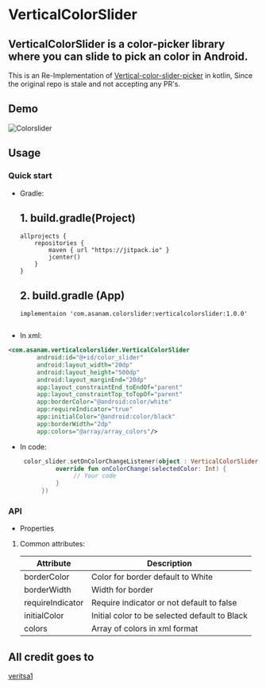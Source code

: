 # VerticalColorSlider

## VerticalColorSlider is a color-picker library where you can slide to pick an color in Android.

This is an Re-Implementation of [Vertical-color-slider-picker](https://github.com/veritas1/vertical-slide-color-picker) in kotlin, Since the original 
repo is stale and not accepting any PR's.

## Demo

![Colorslider](https://user-images.githubusercontent.com/25877454/65792469-787d0200-e181-11e9-8f8c-04a7e58ad751.gif)


## Usage
### Quick start

- Gradle:

  ## 1. build.gradle(Project)

     ```
     allprojects {
         repositories {
             maven { url "https://jitpack.io" }
             jcenter()
         }
     }
     ```

  ## 2. build.gradle (App)

     ```
     implementaion 'com.asanam.colorslider:verticalcolorslider:1.0.0'
     ```
  ```
- In xml:
```xml
<com.asanam.verticalcolorslider.VerticalColorSlider
        android:id="@+id/color_slider"
        android:layout_width="20dp"
        android:layout_height="500dp"
        android:layout_marginEnd="20dp"
        app:layout_constraintEnd_toEndOf="parent"
        app:layout_constraintTop_toTopOf="parent"
        app:borderColor="@android:color/white"
        app:requireIndicator="true"
        app:initialColor="@android:color/black"
        app:borderWidth="2dp"
        app:colors="@array/array_colors"/>
```
- In code:

  ```kotlin
   color_slider.setOnColorChangeListener(object : VerticalColorSlider.OnColorChangeListener{
            override fun onColorChange(selectedColor: Int) {
                 // Your code
            }
        })
  ```
### API

- Properties

1. Common attributes:

   | Attribute              | Description                                                  |
   | ---------------------- | ------------------------------------------------------------ |
   | borderColor  | Color for border default to White                        |
   | borderWidth          | Width for border                            |
   | requireIndicator          |Require indicator or not default to false                           |
   | initialColor           | Initial color to be selected default to Black                               |
   | colors              | Array of colors in xml format                          |
  

## All credit goes to

[veritsa1](https://github.com/veritas1/)
